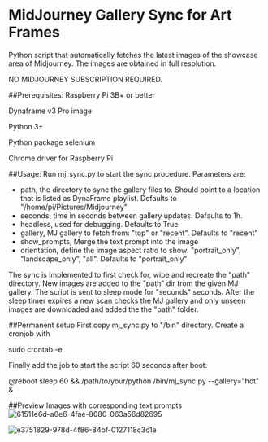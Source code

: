 # MidJourney Gallery Sync for Art Frames 

Python script that automatically fetches the latest images of the showcase area of Midjourney.
The images are obtained in full resolution.

NO MIDJOURNEY SUBSCRIPTION REQUIRED.

##Prerequisites:
Raspberry Pi 3B+ or better

Dynaframe v3 Pro image

Python 3+

Python package selenium

Chrome driver for Raspberry Pi

##Usage:
Run mj_sync.py to start the sync procedure.
Parameters are:
- path, the directory to sync the gallery files to. Should point to a location that is listed as DynaFrame playlist. Defaults to "/home/pi/Pictures/Midjourney"
- seconds, time in seconds between gallery updates. Defaults to 1h.
- headless, used for debugging. Defaults to True
- gallery, MJ gallery to fetch from: "top" or "recent". Defaults to "recent"
- show_prompts, Merge the text prompt into the image
- orientation, define the image aspect ratio to show: "portrait_only", "landscape_only", "all". Defaults to "portrait_only"

The sync is implemented to first check for, wipe and recreate the "path" directory. 
New images are added to the "path" dir from the given MJ gallery.
The script is sent to sleep mode for "seconds" seconds.
After the sleep timer expires a new scan checks the MJ gallery and only unseen images
are downloaded and added the the "path" folder.


##Permanent setup
First copy mj_sync.py to "/bin" directory.
Create a cronjob with

sudo crontab -e

Finally add the job to start the script 60 seconds after boot:

@reboot sleep 60 && /path/to/your/python /bin/mj_sync.py --gallery="hot" &

##Preview
Images with corresponding text prompts
![61511e6d-a0e6-4fae-8080-063a56d82695](https://user-images.githubusercontent.com/9356580/192499530-07d73299-ab72-4a66-a58c-b35518bc7e54.png)


![e3751829-978d-4f86-84bf-0127118c3c1e](https://user-images.githubusercontent.com/9356580/192499563-1b51840e-f9a0-4621-9797-389be02ff494.png)